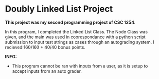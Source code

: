 # Doubly Linked List Project
__This project was my second programming project of CSC 1254.__

In this program, I completed the Linked List Class. The Node Class was given, and the main was used in coorespondance with a python script submission to input test strings as cases through an autograding system. I recieved 160/160 + 40/40 bonus points. 

__INFO:__
* This program cannot be ran with inputs from a user, as it is setup to accept inputs from an auto grader. 